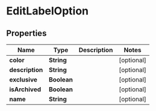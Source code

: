 # EditLabelOption

## Properties
Name | Type | Description | Notes
------------ | ------------- | ------------- | -------------
**color** | **String** |  |  [optional]
**description** | **String** |  |  [optional]
**exclusive** | **Boolean** |  |  [optional]
**isArchived** | **Boolean** |  |  [optional]
**name** | **String** |  |  [optional]
